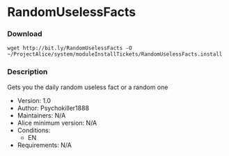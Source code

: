 # RandomUselessFacts

### Download
`wget http://bit.ly/RandomUselessFacts -O ~/ProjectAlice/system/moduleInstallTickets/RandomUselessFacts.install`

### Description
Gets you the daily random useless fact or a random one

- Version: 1.0
- Author: Psychokiller1888
- Maintainers: N/A
- Alice minimum version: N/A
- Conditions:
  - EN
- Requirements: N/A
